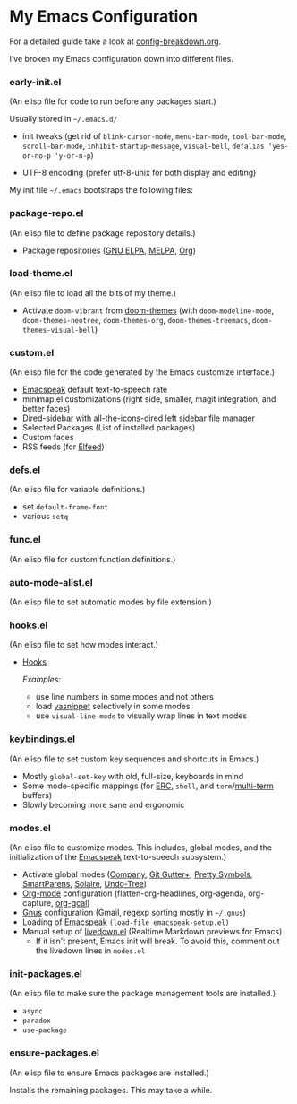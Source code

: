 # My Emacs Configuration

For a detailed guide take a look at [config-breakdown.org](https://github.com/leavesofgrass/elisp/blob/master/config-breakdown.org).

I’ve broken my Emacs configuration down into different files.

### early-init.el
(An elisp file for code to run before any packages start.)

Usually stored in `~/.emacs.d/`

* init tweaks (get rid of `blink-cursor-mode`, `menu-bar-mode`, `tool-bar-mode`, `scroll-bar-mode`, `inhibit-startup-message`, `visual-bell`, `defalias 'yes-or-no-p 'y-or-n-p`)

* UTF-8 encoding (prefer utf-8-unix for both display and editing)

My init file `~/.emacs` bootstraps the following files:

### package-repo.el
(An elisp file to define package repository details.)

* Package repositories ([GNU ELPA](https://elpa.gnu.org/), [MELPA](https://melpa.org/), [Org](https://orgmode.org/elpa.html))

### load-theme.el
(An elisp file to load all the bits of my theme.)

* Activate `doom-vibrant` from [doom-themes](https://github.com/hlissner/emacs-doom-themes) (with `doom-modeline-mode`, `doom-themes-neotree`,
`doom-themes-org`, `doom-themes-treemacs`, `doom-themes-visual-bell`)

### custom.el
(An elisp file for the code generated by the Emacs customize interface.)

* [Emacspeak](https://github.com/tvraman/emacspeak) default text-to-speech rate
* minimap.el customizations (right side, smaller, magit integration, and better faces)
* [Dired-sidebar](https://github.com/jojojames/dired-sidebar) with [all-the-icons-dired](https://github.com/jtbm37/all-the-icons-dired) left sidebar file manager
* Selected Packages (List of installed packages)
* Custom faces
* RSS feeds (for [Elfeed](https://github.com/skeeto/elfeed))

### defs.el
(An elisp file for variable definitions.)

* set `default-frame-font`
* various `setq`

### func.el
(An elisp file for custom function definitions.)

### auto-mode-alist.el
(An elisp file to set automatic modes by file extension.)

### hooks.el
(An elisp file to set how modes interact.)

* [Hooks](https://www.gnu.org/software/emacs/manual/html_node/elisp/Hooks.html) 

	*Examples:*
  - use line numbers in some modes and not others
  - load [yasnippet](https://github.com/joaotavora/yasnippet) selectively in some modes
  - use `visual-line-mode` to visually wrap lines in text modes

### keybindings.el
(An elisp file to set custom key sequences and shortcuts in Emacs.)

* Mostly `global-set-key` with old, full-size, keyboards in mind
* Some mode-specific mappings (for [ERC](https://www.gnu.org/software/emacs/manual/html_mono/erc.html), `shell`,  and `term`/[multi-term](https://github.com/milkypostman/multi-term) buffers)
* Slowly becoming more sane and ergonomic

### modes.el
(An elisp file to customize modes. This includes, global modes, and the initialization of the [Emacspeak](https://github.com/tvraman/emacspeak) text-to-speech subsystem.) 

* Activate global modes ([Company]( http://company-mode.github.io/), [Git Gutter+](https://github.com/nonsequitur/git-gutter-plus), [Pretty Symbols](http://github.com/drothlis/pretty-symbols), [SmartParens](https://github.com/Fuco1/smartparens), [Solaire](https://github.com/hlissner/emacs-solaire-mode), [Undo-Tree](https://elpa.gnu.org/packages/undo-tree.html))
* [Org-mode](https://orgmode.org/) configuration (flatten-org-headlines, org-agenda, org-capture, [org-gcal](https://github.com/kidd/org-gcal.el))
* [Gnus](https://www.gnu.org/software/emacs/manual/html_node/gnus/index.html) configuration (Gmail, regexp sorting mostly in `~/.gnus`)
* Loading of [Emacspeak](https://github.com/tvraman/emacspeak) `(load-file emacspeak-setup.el)`
* Manual setup of [livedown.el](https://github.com/shime/emacs-livedown) (Realtime Markdown previews for Emacs)
  - If it isn't present, Emacs init will break. To avoid this, comment out the livedown lines in `modes.el`

### init-packages.el
(An elisp file to make sure the package management tools are installed.)

* `async`
* `paradox`
* `use-package`

### ensure-packages.el
(An elisp file to ensure Emacs packages are installed.)

Installs the remaining packages. This may take a while.


